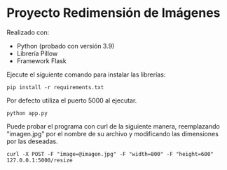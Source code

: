 # Proyecto Redimensión de Imágenes

Realizado con:

- Python (probado con versión 3.9)
- Librería Pillow
- Framework Flask

Ejecute el siguiente comando para instalar las librerías:

```
pip install -r requirements.txt
```

Por defecto utiliza el puerto 5000 al ejecutar.

```
python app.py
```

Puede probar el programa con curl de la siguiente manera, reemplazando "imagen.jpg" por el nombre de su archivo y modificando las dimensiones por las deseadas. 

```
curl -X POST -F "image=@imagen.jpg" -F "width=800" -F "height=600" 127.0.0.1:5000/resize
```
